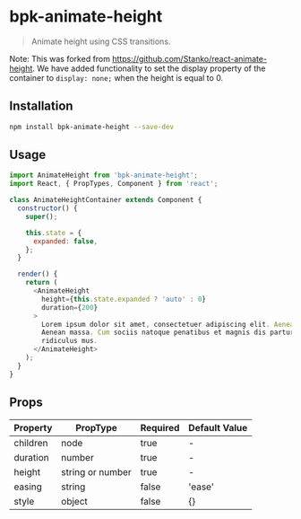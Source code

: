 # bpk-animate-height

> Animate height using CSS transitions.

Note: This was forked from https://github.com/Stanko/react-animate-height. We have added functionality to
set the display property of the container to `display: none;` when the height is equal to 0.

## Installation

```sh
npm install bpk-animate-height --save-dev
```

## Usage

```js
import AnimateHeight from 'bpk-animate-height';
import React, { PropTypes, Component } from 'react';

class AnimateHeightContainer extends Component {
  constructor() {
    super();

    this.state = {
      expanded: false,
    };
  }

  render() {
    return (
      <AnimateHeight
        height={this.state.expanded ? 'auto' : 0}
        duration={200}
      >
        Lorem ipsum dolor sit amet, consectetuer adipiscing elit. Aenean commodo ligula eget dolor.
        Aenean massa. Cum sociis natoque penatibus et magnis dis parturient montes, nascetur
        ridiculus mus.
      </AnimateHeight>
    );
  }
}
```

## Props

| Property    | PropType         | Required | Default Value |
| ----------- | ---------------- | -------- | ------------- |
| children    | node             | true     | -             |
| duration    | number           | true     | -             |
| height      | string or number | true     | -             |
| easing      | string           | false    | 'ease'        |
| style       | object           | false    | {}            |
